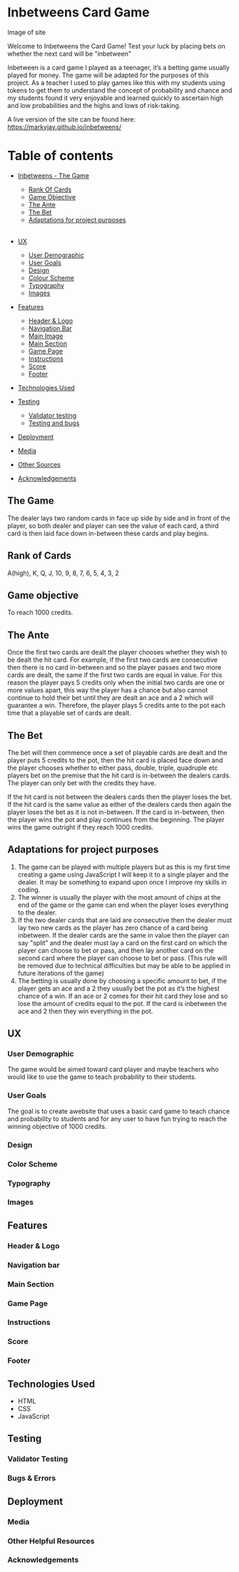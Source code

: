 # Inbetweens Card Game

Image of site

Welcome to Inbetweens the Card Game! Test your luck by placing bets on whether the next card will be "inbetween"

Inbetween is a card game I played as a teenager, it’s a betting game usually played for money. The game will be adapted for the purposes of this project. As a teacher I used to play games like this with my students using tokens to get them to understand the concept of probability and chance and my students found it very enjoyable and learned quickly to ascertain high and low probabilities and the highs and lows of risk-taking. 


A live version of the site can be found here: https://markyjay.github.io/inbetweens/

# Table of contents

- [Inbetweens - The Game](#the-game "The Game")
    - [Rank Of Cards](#rank-of-cards "Rank of Cards")
    - [Game Objective](#game-objective "Game Objective")
    - [The Ante](#the-ante "The Ante")
    - [The Bet](#the-bet "The Bet")
    - [Adaptations for project purposes](#adaptations-for-project-purposes "Adaptations for project purposes")
    
    <br>

- [UX](#ux "UX")
  - [User Demographic](#user-demographic "User Demographic")
  - [User Goals](#user-goals "User Goals")
  - [Design](#design "Design")
  - [Colour Scheme](#colour-scheme "Colour Scheme")
  - [Typography](#typography "Typography")
  - [Images](#images "Images")
- [Features](#features "Features")
  - [Header & Logo](#header-&-logo "Header & Logo")
  - [Navigation Bar](#navigation-bar "Navigation Bar")
  - [Main Image](#Main-image "Main Image")
  - [Main Section](#main-section "Main Section")
  - [Game Page](#game "Game Page")
  - [Instructions](#instructions "Instructions")
  - [Score](#score "Score")
  - [Footer](#footer "Footer")
- [Technologies Used](#technologies-used "Technologies Used")
- [Testing](#testing "Testing")
  - [Validator testing](#validator-testing "Validator Testing")
  - [Testing and bugs](#testing-and-bugs "Testing and bugs")
- [Deployment](#deployment "Deployment")
- [Media](#media "Media")
- [Other Sources](#other-sources "Other Sources")
- [Acknowledgements](#acknowledgements "Acknowledgements")


## The Game
The dealer lays two random cards in face up side by side and in front of the player, so both dealer and player can see the value of each card, a third card is then laid face down in-between these cards and play begins.
## Rank of Cards
A(high), K, Q, J, 10, 9, 8, 7, 6, 5, 4, 3, 2
## Game objective
To reach 1000 credits.
## The Ante
Once the first two cards are dealt the player chooses whether they wish to be dealt the hit card. For example, if the first two cards are consecutive then there is no card in-between and so the player passes and two more cards are dealt, the same if the first two cards are equal in value. For this reason the player pays 5 credits only when the initial two cards are one or more values apart, this way the player has a chance but also cannot continue to hold their bet until they are dealt an ace and a 2 which will guarantee a win. Therefore, the player plays 5 credits ante to the pot each time that a playable set of cards are dealt.

## The Bet
The bet will then commence once a set of playable cards are dealt and the player puts 5 credits to the pot, then the hit card is placed face down and the player chooses whether to either pass, double, triple, quadruple etc players bet on the premise that the hit card is in-between the dealers cards. The player can only bet with the credits they have.

If the hit card is not between the dealers cards then the player loses the bet. If the hit card is the same value as either of the dealers cards then again the player loses the bet as it is not in-between. If the card is in-between, then the player wins the pot and play continues from the beginning. The player wins the game outright if they reach 1000 credits.

## Adaptations for project purposes
1.	The game can be played with multiple players but as this is my first time creating a game using JavaScript I will keep it to a single player and the dealer. It may be something to expand upon once I improve my skills in coding. 
2.	The winner is usually the player with the most amount of chips at the end of the game or the game can end when the player loses everything to the dealer.
3.	If the two dealer cards that are laid are consecutive then the dealer must lay two new cards as the player has zero chance of a card being inbetween. If the dealer cards are the same in value then the player can say "split" and the dealer must lay a card on the first card on which the player can choose to bet or pass, and then lay another card on the second card where the player can choose to bet or pass. (This rule will be removed due to technical difficulties but may be able to be applied in future iterations of the game) 
4.	The betting is usually done by choosing a specific amount to bet, if the player gets an ace and a 2 they usually bet the pot as it’s the highest chance of a win. If an ace or 2 comes for their hit card they lose and so lose the amount of credits equal to the pot. If the card is inbetween the ace and 2 then they win everything in the pot.

## UX

### User Demographic
The game would be aimed toward card player and maybe teachers who would like to use the game to teach probability to their students.


### User Goals
The goal is to create awebsite that uses a basic card game to teach chance and probability to students and for any user to have fun trying to reach the winning objective of 1000 credits.


### Design




### Color Scheme



### Typography



### Images



## Features


### Header & Logo


### Navigation bar



### Main Section


### Game Page



### Instructions



### Score



### Footer



## Technologies Used

- HTML
- CSS
- JavaScript



## Testing
### Validator Testing

### Bugs & Errors


## Deployment

### Media


### Other Helpful Resources



### Acknowledgements









